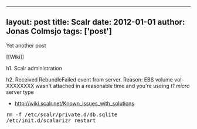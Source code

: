 
---
layout: post
title: Scalr
date: 2012-01-01
author: Jonas Colmsjo
tags: ['post']
---

Yet another post





[[Wiki]]

h1. Scalr administration


h2. Received RebundleFailed event from server. Reason: EBS volume vol-XXXXXXXX wasn't attached in a reasonable time and you're useing _t1.micro_ server type

* http://wiki.scalr.net/Known_issues_with_solutions

<pre>
rm -f /etc/scalr/private.d/db.sqlite
/etc/init.d/scalarizr restart
</pre>
